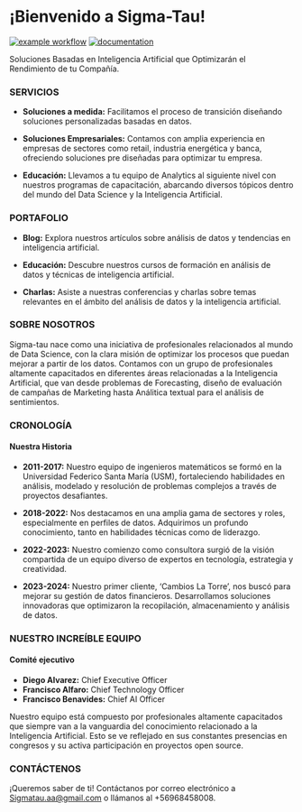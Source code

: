 # ¡Bienvenido a Sigma-Tau!

[![example workflow](https://github.com/Sigma-Tau/website/actions/workflows/documentation.yml/badge.svg)](https://github.com/Sigma-Tau/website/actions)
[![documentation](https://img.shields.io/badge/🌐-website-blue)](https://Sigma-Tau.github.io/website/)

Soluciones Basadas en Inteligencia Artificial que Optimizarán el Rendimiento de tu Compañía.

### SERVICIOS

- **Soluciones a medida:** Facilitamos el proceso de transición diseñando soluciones personalizadas basadas en datos.
  
- **Soluciones Empresariales:** Contamos con amplia experiencia en empresas de sectores como retail, industria energética y banca, ofreciendo soluciones pre diseñadas para optimizar tu empresa.

- **Educación:** Llevamos a tu equipo de Analytics al siguiente nivel con nuestros programas de capacitación, abarcando diversos tópicos dentro del mundo del Data Science y la Inteligencia Artificial.

### PORTAFOLIO

- **Blog:** Explora nuestros artículos sobre análisis de datos y tendencias en inteligencia artificial.

- **Educación:** Descubre nuestros cursos de formación en análisis de datos y técnicas de inteligencia artificial.

- **Charlas:** Asiste a nuestras conferencias y charlas sobre temas relevantes en el ámbito del análisis de datos y la inteligencia artificial.

### SOBRE NOSOTROS

Sigma-tau nace como una iniciativa de profesionales relacionados al mundo de Data Science, con la clara misión de optimizar los procesos que puedan mejorar a partir de los datos. Contamos con un grupo de profesionales altamente capacitados en diferentes áreas relacionadas a la Inteligencia Artificial, que van desde problemas de Forecasting, diseño de evaluación de campañas de Marketing hasta Análitica textual para el análisis de sentimientos.

### CRONOLOGÍA

#### Nuestra Historia

- **2011-2017:** Nuestro equipo de ingenieros matemáticos se formó en la Universidad Federico Santa María (USM), fortaleciendo habilidades en análisis, modelado y resolución de problemas complejos a través de proyectos desafiantes.

- **2018-2022:** Nos destacamos en una amplia gama de sectores y roles, especialmente en perfiles de datos. Adquirimos un profundo conocimiento, tanto en habilidades técnicas como de liderazgo.

- **2022-2023:** Nuestro comienzo como consultora surgió de la visión compartida de un equipo diverso de expertos en tecnología, estrategia y creatividad.

- **2023-2024:** Nuestro primer cliente, ‘Cambios La Torre’, nos buscó para mejorar su gestión de datos financieros. Desarrollamos soluciones innovadoras que optimizaron la recopilación, almacenamiento y análisis de datos.

### NUESTRO INCREÍBLE EQUIPO

#### Comité ejecutivo

- **Diego Alvarez:** Chief Executive Officer
- **Francisco Alfaro:** Chief Technology Officer
- **Francisco Benavides:** Chief AI Officer

Nuestro equipo está compuesto por profesionales altamente capacitados que siempre van a la vanguardia del conocimiento relacionado a la Inteligencia Artificial. Esto se ve reflejado en sus constantes presencias en congresos y su activa participación en proyectos open source.

### CONTÁCTENOS

¡Queremos saber de ti! Contáctanos por correo electrónico a Sigmatau.aa@gmail.com o llámanos al +56968458008.
